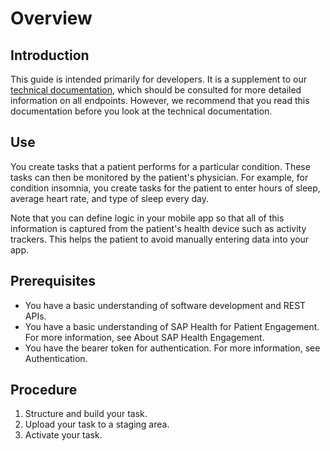 # Overview
## Introduction
This guide is intended primarily for developers. It is a supplement to our [technical documentation](https://developers.booking.com/api/technical.html), which should be consulted for more detailed information on all endpoints. However, we recommend that you read this documentation before you look at the technical documentation. 

## Use
You create tasks that a patient performs for a particular condition. These tasks can then be monitored by the patient's physician. For example, for condition insomnia, you create tasks for the patient to enter hours of sleep, average heart rate, and type of sleep every day. 

Note that you can define logic in your mobile app so that all of this information is captured from the patient's health device such as activity trackers. This helps the patient to avoid manually entering data into your app. 

## Prerequisites


* You have a basic understanding of software development and REST APIs. 
* You have a basic understanding of SAP Health for Patient Engagement. For more information, see About SAP Health Engagement.
* You have the bearer token for authentication. For more information, see Authentication. 

## Procedure

1. Structure and build your task.
2. Upload your task to a staging area.
3. Activate your task.


